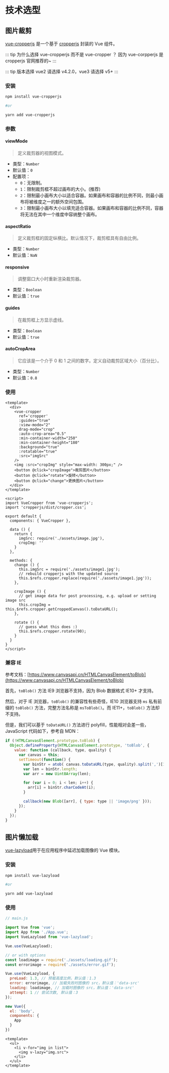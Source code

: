 # 技术选型

## 图片裁剪

[vue-cropperjs](https://github.com/Agontuk/vue-cropperjs) 是一个基于 [cropperjs](https://github.com/fengyuanchen/cropperjs) 封装的 Vue 组件。

::: tip 为什么选择 vue-cropperjs 而不是 vue-cropper ？
因为 vue-corpperjs 是 cropperjs 官网推荐的~
:::

::: tip 版本选择
vue2 请选择 v4.2.0，vue3 请选择 v5+
:::

### 安装

``` bash
npm install vue-cropperjs

#or

yarn add vue-cropperjs
```

### 参数

#### viewMode

> 定义裁剪器的视图模式。

- 类型：`Number`
- 默认值：`0`
- 配置项：
  - `0`：无限制。
  - `1`：限制裁剪框不超过画布的大小。(推荐)
  - `2`：限制最小画布大小以适合容器。如果画布和容器的比例不同，则最小画布将被维度之一的额外空间包围。
  - `3`：限制最小画布大小以填充适合容器。如果画布和容器的比例不同，容器将无法在其中一个维度中容纳整个画布。

#### aspectRatio

> 定义裁剪框的固定纵横比。默认情况下，裁剪框具有自由比例。

- 类型：`Number`
- 默认值：`NaN`

#### responsive

> 调整窗口大小时重新渲染裁剪器。

- 类型：`Boolean`
- 默认值：`true`

#### guides

> 在裁剪框上方显示虚线。

- 类型：`Boolean`
- 默认值：`true`

#### autoCropArea

> 它应该是一个介于 0 和 1 之间的数字。定义自动裁剪区域大小（百分比）。

- 类型：`Number`
- 默认值：`0.8`

### 使用

``` vue
<template>
  <div>
    <vue-cropper
      ref='cropper'
      :guides="true"
      :view-mode="2"
      drag-mode="crop"
      :auto-crop-area="0.5"
      :min-container-width="250"
      :min-container-height="180"
      :background="true"
      :rotatable="true"
      :src="imgSrc"
    />
    <img :src="cropImg" style="max-width: 300px;" />
    <button @click="cropImage">裁剪图片</button>
    <button @click="rotate">旋转</button>
    <button @click="change">更换图片</button>
  </div>
</template>

<script>
import VueCropper from 'vue-cropperjs';
import 'cropperjs/dist/cropper.css';

export default {
  components: { VueCropper },

  data () {
    return {
      imgSrc: require('./assets/image.jpg'),
      cropImg: ''
    }
  },

  methods: {
    change () {
      this.imgSrc = require('./assets/image1.jpg');
      // rebuild cropperjs with the updated source
      this.$refs.cropper.replace(require('./assets/image1.jpg'));
    },

    cropImage () {
      // get image data for post processing, e.g. upload or setting image src
      this.cropImg = this.$refs.cropper.getCroppedCanvas().toDataURL();
    },

    rotate () {
      // guess what this does :)
      this.$refs.cropper.rotate(90);
    }
  }
}
</script>
```

### 兼容 IE

参考文档：[https://www.canvasapi.cn/HTMLCanvasElement/toBlob](https://www.canvasapi.cn/HTMLCanvasElement/toBlob)

首先，`toBlob()` 方法 IE9 浏览器不支持，因为 Blob 数据格式 IE10+ 才支持。

然后，对于 IE 浏览器，`toBlob()` 的兼容性有些奇怪，IE10 浏览器支持 `ms` 私有前缀的 `toBlob()` 方法，完整方法名称是 `msToBlob()`。而 IE11+，`toBlob()` 方法却不支持。

但是，我们可以基于 `toDataURL()` 方法进行 polyfill，性能相对会差一些，JavaScript 代码如下，参考自 MDN：

``` js
if (!HTMLCanvasElement.prototype.toBlob) {
  Object.defineProperty(HTMLCanvasElement.prototype, 'toBlob', {
    value: function (callback, type, quality) {
      var canvas = this;
      setTimeout(function() {
        var binStr = atob( canvas.toDataURL(type, quality).split(',')[1] );
        var len = binStr.length;
        var arr = new Uint8Array(len);

        for (var i = 0; i < len; i++) {
          arr[i] = binStr.charCodeAt(i);
        }

        callback(new Blob([arr], { type: type || 'image/png' }));
      });
    }
  });
}
```

## 图片懒加载

[vue-lazyload](https://github.com/hilongjw/vue-lazyload)用于在应用程序中延迟加载图像的 Vue 模块。

### 安装

``` bash
npm install vue-lazyload

#or

yarn add vue-lazyload
```

### 使用

``` js
// main.js

import Vue from 'vue';
import App from './App.vue';
import VueLazyload from 'vue-lazyload';

Vue.use(VueLazyload);

// or with options
const loadimage = require('./assets/loading.gif');
const errorimage = require('./assets/error.gif');

Vue.use(VueLazyload, {
  preLoad: 1.3, // 预载高度比例，默认值：1.3
  error: errorimage, // 加载失败时图像的 src，默认值：'data-src'
  loading: loadimage, // 加载时图像的 src，默认值：'data-src'
  attempt: 1 // 尝试次数, 默认值：3
});

new Vue({
  el: 'body',
  components: {
    App
  }
})
```

``` vue
<template>
  <ul>
    <li v-for="img in list">
      <img v-lazy="img.src">
    </li>
  </ul>
</template>
```
